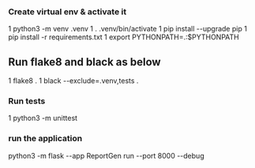 ### Create virtual env & activate it
1 python3 -m venv .venv 
1 . .venv/bin/activate
1 pip install --upgrade pip
1 pip install -r requirements.txt
1 export PYTHONPATH=.:$PYTHONPATH
## Run flake8 and black as below
1 flake8 .
1 black --exclude=.venv,tests .

### Run tests
1 python3 -m unittest


### run the application 
python3 -m flask --app ReportGen run --port 8000 --debug
